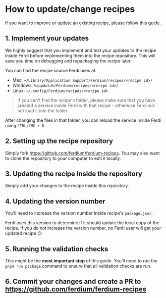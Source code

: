 # How to update/change recipes

If you want to improve or update an existing recipe, please follow this guide.

## 1. Implement your updates

We highly suggest that you implement and test your updates to the recipe inside Ferdi before implementing them into the recipe repository. This will save you time on debugging and repackaging the recipe later.

You can find the recipe source Ferdi uses at:
  * Mac: `~/Library/Application Support/Ferdium/recipes/<recipe id>/`
  * Windows: `%appdata%/Ferdium/recipes/<recipe id>/`
  * Linux: `~/.config/Ferdium/recipes/<recipe id>`

> If you can't find the recipe's folder, please make sure that you have created a service inside Ferdi with that recipe - otherwise Ferdi will not load it into the folder

After changing the files in that folder, you can reload the service inside Ferdi using `CTRL/CMD + R`.

## 2. Setting up the recipe repository

Simply fork https://github.com/ferdium/ferdium-recipes. You may also want to clone the repository to your computer to edit it locally.

## 3. Updating the recipe inside the repository

Simply add your changes to the recipe inside this repository.

## 4. Updating the version number

You'll need to increase the version number inside recipe's `package.json`.

Ferdi uses this version to determine if it should update the local copy of the recipe. If you do not increase the version number, no Ferdi user will get your updated recipe 😔

## 5. Running the validation checks

This might be the __most important step__ of this guide. You'll need to run the `pnpm run package` command to ensure that all validation checks are run.

## 6. Commit your changes and create a PR to <https://github.com/ferdium/ferdium-recipes>
